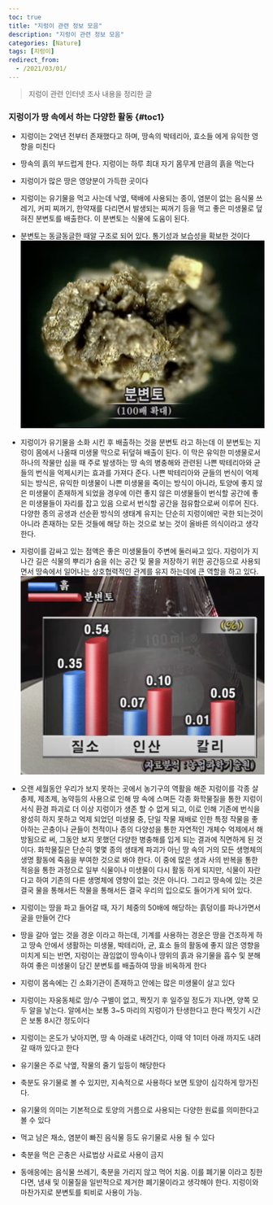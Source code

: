 ```yaml
---
toc: true
title: "지렁이 관련 정보 모음"
description: "지렁이 관련 정보 모음" 
categories: [Nature]
tags: [지렁이]
redirect_from:
  - /2021/03/01/
---
```


> 지렁이 관련 인터넷 조사 내용을 정리한 글

### 지렁이가 땅 속에서 하는 다양한 활동 {#toc1}

* 지렁이는 2억년 전부터 존재했다고 하며, 땅속의 박테리아, 효소들 에게 유익한 영향을 미친다
* 땅속의 흙의 부드럽게 한다. 지렁이는 하루 최대 자기 몸무게 만큼의 흙을 먹는다
* 지렁이가 많은 땅은 영양분이 가득한 곳이다
* 지렁이는 유기물을 먹고 사는데 낙옆, 택배에 사용되는 종이, 염분이 없는 음식물 쓰레기, 커피 찌꺼기, 한약재를 다리면서 발생되는 찌꺼기 등을 먹고 좋은 미생물로 덮혀진 분변토를 배출한다. 이 분변토는 식물에 도움이 된다.
* 분변토는 동글동글한 때알 구조로 되어 있다. 통기성과 보습성을 확보한 것이다
![분변토](/assets/images/screen/분변토.png)
* 지렁이가 유기물을 소화 시킨 후 배출하는 것을 분변토 라고 하는데 이 분변토는 지렁이 몸에서 나올때 미생물 막으로 뒤덮혀 배출이 된다. 이 막은 유익한 미생물로서 하나의 작물만 심을 때 주로 발생하는 땅 속의 병충해와 관련된 나쁜 박테리아와 균들의 번식을 억제시키는 효과를 가져다 준다. 나쁜 박테리아와 균들의 번식이 억제 되는 방식은, 유익한 미생물이 나쁜 미생물을 죽이는 방식이 아니라, 토양에 좋지 않은 미생물이 존재하게 되었을 경우에 이런 좋지 않은 미생물들이 번식할 공간에 좋은 미생물들이 자리를 잡고 있음 으로서 번식할 공간을 점유함으로써 이루어 진다. 다양한 종의 공생과 선순환 방식의 생태계 유지는 단순히 지렁이에만 국한 되는것이 아니라 존재하는 모든 것들에 해당 하는 것으로 보는 것이 올바른 의식이라고 생각한다.
* 지렁이를 감싸고 있는 점액은 좋은 미생물들이 주변에 둘러싸고 있다. 지렁이가 지나간 길은 식물의 뿌리가 숨을 쉬는 공간 및 물을 저장하기 위한 공간등으로 사용되면서 땅속에서 일어나는 상호협력적인 관계를 유지 하는데에 큰 역할을 하고 있다.
![분변토01](/assets/images/screen/분변토01.png)
* 오랜 세월동안 우리가 보지 못하는 곳에서 농기구의 역활을 해준 지렁이를 각종 살충제, 제초제, 농약등의 사용으로 인해 땅 속에 스며든 각종 화학물질을 통한 지렁이 서식 환경 파괴로 더 이상 지렁이가 생존 할 수 없게 되고, 이로 인해 기존에 번식을 왕성히 하지 못하고 억제 되었던 미생물 중, 단일 작물 재배로 인한 특정 작물을 좋아하는 곤충이나 균들이 천적이나 종의 다양성을 통한 자연적인 개체수 억제에서 해방됨으로 써, 그동안 보지 못했던 다양한 병충해를 입게 되는 결과에 직면하게 된 것이다. 화학물질은 단순히 몇몇 종의 생태계 파괴가 아닌 땅 속의 거의 모든 생명체의 생명 활동에 죽음을 부여한 것으로 봐야 한다. 이 중에 많은 생과 사의 반복을 통한 적응을 통한 과정으로 일부 식물이나 미생물이 다시 활동 하게 되지만, 식물이 자란다고 하여 기존의 다른 생명체에 영향이 없는 것은 아니다. 그리고 땅속에 있는 것은 결국 물을 통해서든 작물을 통해서든 결국 우리의 입으로도 들어가게 되어 있다.
* 지렁이는 땅을 파고 들어갈 때, 자기 체중의 50배에 해당하는 흙덩이를
  파나가면서 굴을 만들어 간다
* 땅을 갈아 엎는 것을 경운 이라고 하는데, 기계를 사용하는 경운은 땅을 건조하게 하고 땅속 안에서 생활하는 미생물, 박테리아, 균, 효소 들의 활동에
좋지 않은 영향을 미치게 되는 반면, 지렁이는 끊임없이 땅속이나 땅위의 흙과 유기물을 흡수 및 분해하여 좋은 미생물이 담긴 분변토를 배출하여 땅을 비옥하게 한다
* 지렁이 몸속에는 긴 소화기관이 존재하고 안에는 많은 미생물이 살고 있다
* 지렁이는 자웅동체로 암/수 구별이 없고, 짝짓기 후 일주일 정도가 지나면, 양쪽 모두 알을 낳는다. 알에서는 보통 3~5 마리의 지렁이가 탄생한다고 한다 짝짓기 시간은 보통 8시간 정도이다
* 지렁이는 온도가 낮아지면, 땅 속 아래로 내려간다, 이때 약 1미터 아래 까지도 내려 갈 때까 있다고 한다

* 유기물은 주로 낙옆, 작물의 줄기 잎등이 해당한다
* 축분도 유기물로 볼 수 있지만, 지속적으로 사용하다 보면 토양이 심각하게 망가진다.
* 유기물의 의미는 기본적으로 토양의 거름으로 사용되는 다양한 원료를 의미한다고 볼 수 있다
* 먹고 남은 채소, 염분이 빠진 음식물 등도 유기물로 사용 될 수 있다
* 축분을 먹은 곤충은 사료법상 사료로 사용이 금지
* 동애응에는 음식물 쓰레기, 축분을 가리지 않고 먹어 치움. 이를 폐기물 이라고 칭한다면, 냄새 및 이물질을 일반적으로 제거한 폐기물이라고 생각해야 한다. 지렁이와 마찬가지로 분변토를 퇴비로 사용이 가능.

[^1]: This is a footnote.

[kramdown]: https://kramdown.gettalong.org/
[My Blog]: https://marindie.github.io
